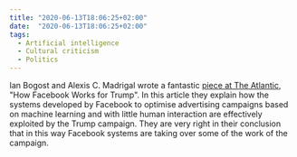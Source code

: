 ```yaml
---
title: "2020-06-13T18:06:25+02:00"
date:  "2020-06-13T18:06:25+02:00"
tags:
  - Artificial intelligence
  - Cultural criticism
  - Politics
---
```


Ian Bogost and Alexis C. Madrigal wrote a fantastic [piece at The Atlantic](https://web.archive.org/web/20200610174557/https://www.theatlantic.com/technology/archive/2020/04/how-facebooks-ad-technology-helps-trump-win/606403/), "How Facebook Works for Trump". In this article they explain how the systems developed by Facebook to optimise advertising campaigns based on machine learning and with little human interaction are effectively exploited by the Trump campaign. They are very right in their conclusion that in this way Facebook systems are taking over some of the work of the campaign.
